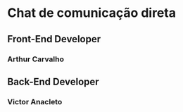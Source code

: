 # Chat de comunicação direta

<h2>Front-End Developer</h2>
<h3 href="#"> Arthur Carvalho </h3>

<h2>Back-End Developer</h2>
<h3 href="#"> Victor Anacleto </h3>
